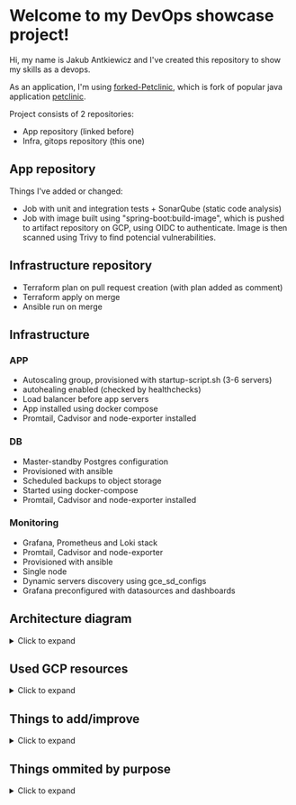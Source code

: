 # Welcome to my DevOps showcase project!

Hi, my name is Jakub Antkiewicz and I've created this repository to show my skills as a devops.

As an application, I'm using [forked-Petclinic](https://github.com/Jakub-A-DO/spring-petclinic-devops), which is fork of popular java application [petclinic](https://github.com/spring-projects/spring-petclinic).

Project consists of 2 repositories:

- App repository (linked before)
- Infra, gitops repository (this one)

## App repository

Things I've added or changed:

- Job with unit and integration tests + SonarQube (static code analysis)
- Job with image built using "spring-boot:build-image", which is pushed to artifact repository on GCP, using OIDC to authenticate. Image is then scanned using Trivy to find potencial vulnerabilities.

## Infrastructure repository

- Terraform plan on pull request creation (with plan added as comment)
- Terraform apply on merge
- Ansible run on merge

## Infrastructure

### APP

- Autoscaling group, provisioned with startup-script.sh (3-6 servers)
- autohealing enabled (checked by healthchecks)
- Load balancer before app servers
- App installed using docker compose
- Promtail, Cadvisor and node-exporter installed

### DB

- Master-standby Postgres configuration
- Provisioned with ansible
- Scheduled backups to object storage
- Started using docker-compose
- Promtail, Cadvisor and node-exporter installed

### Monitoring

- Grafana, Prometheus and Loki stack
- Promtail, Cadvisor and node-exporter
- Provisioned with ansible
- Single node
- Dynamic servers discovery using gce_sd_configs
- Grafana preconfigured with datasources and dashboards

## Architecture diagram

<details>
<summary>Click to expand</summary>

### Simple arch diagram to show system design (details ommited, they are described in code)

![Arch](./pictures/arch-petclinic-standard.png)

</details>

## Used GCP resources

<details>
<summary>Click to expand</summary>

TODO!

</details>

## Things to add/improve

<details>
<summary>Click to expand</summary>

TODO!

</details>

## Things ommited by purpose

<details>
<summary>Click to expand</summary>

TODO!

</details>
